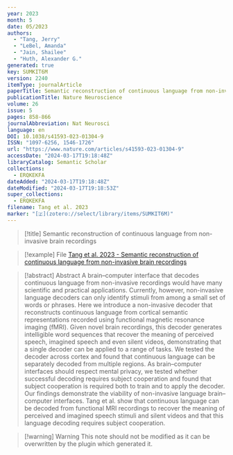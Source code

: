 ```yaml
---
year: 2023
month: 5
date: 05/2023
authors:
  - "Tang, Jerry"
  - "LeBel, Amanda"
  - "Jain, Shailee"
  - "Huth, Alexander G."
generated: true
key: SUMKIT6M
version: 2240
itemType: journalArticle
paperTitle: Semantic reconstruction of continuous language from non-invasive brain recordings
publicationTitle: Nature Neuroscience
volume: 26
issue: 5
pages: 858-866
journalAbbreviation: Nat Neurosci
language: en
DOI: 10.1038/s41593-023-01304-9
ISSN: "1097-6256, 1546-1726"
url: "https://www.nature.com/articles/s41593-023-01304-9"
accessDate: "2024-03-17T19:18:48Z"
libraryCatalog: Semantic Scholar
collections:
  - ERQKEKFA
dateAdded: "2024-03-17T19:18:48Z"
dateModified: "2024-03-17T19:18:53Z"
super_collections:
  - ERQKEKFA
filename: Tang et al. 2023
marker: "[🇿](zotero://select/library/items/SUMKIT6M)"
---
```


> [!title] Semantic reconstruction of continuous language from non-invasive brain recordings

> [!example] File
> [Tang et al. 2023 - Semantic reconstruction of continuous language from non-invasive brain recordings](/Papers/PDFs/Tang%20et%20al.%202023%20-%20Semantic%20reconstruction%20of%20continuous%20language%20from%20non-invasive%20brain%20recordings.pdf)

> [!abstract] Abstract
> A brain–computer interface that decodes continuous language from non-invasive recordings would have many scientific and practical applications. Currently, however, non-invasive language decoders can only identify stimuli from among a small set of words or phrases. Here we introduce a non-invasive decoder that reconstructs continuous language from cortical semantic representations recorded using functional magnetic resonance imaging (fMRI). Given novel brain recordings, this decoder generates intelligible word sequences that recover the meaning of perceived speech, imagined speech and even silent videos, demonstrating that a single decoder can be applied to a range of tasks. We tested the decoder across cortex and found that continuous language can be separately decoded from multiple regions. As brain–computer interfaces should respect mental privacy, we tested whether successful decoding requires subject cooperation and found that subject cooperation is required both to train and to apply the decoder. Our findings demonstrate the viability of non-invasive language brain–computer interfaces. Tang et al. show that continuous language can be decoded from functional MRI recordings to recover the meaning of perceived and imagined speech stimuli and silent videos and that this language decoding requires subject cooperation.

>[!warning] Warning
> This note should not be modified as it can be overwritten by the plugin which generated it.

